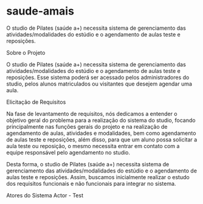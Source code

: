 # saude-amais
O studio de Pilates (saúde a+) necessita sistema de gerenciamento das atividades/modalidades do estúdio e o agendamento de aulas teste e reposições.

Sobre o Projeto

O studio de Pilates (saúde a+) necessita sistema de gerenciamento das atividades/modalidades do estúdio e o agendamento de aulas teste e reposições. Esse sistema poderá ser acessado pelos administradores do studio, pelos alunos matriculados ou visitantes que desejem agendar uma aula.

Elicitação de Requisitos

Na fase de levantamento de requisitos, nós dedicamos a entender o objetivo geral do problema para a realização do sistema do studio, focando principalmente nas funções gerais do projeto e na realização de agendamento de aulas, atividades e modalidades, bem como agendamento de aulas teste e reposições, além disso, para que um aluno possa solicitar a aula teste ou reposição, o mesmo necessita entrar em contato com a equipe responsável pelo agendamento no studio.

Desta forma, o studio de Pilates (saúde a+) necessita sistema de gerenciamento das atividades/modalidades do estúdio e o agendamento de aulas teste e reposições. Assim, buscamos inicialmente realizar o estudo dos requisitos funcionais e não funcionais para integrar no sistema.

Atores do Sistema
Actor - Test 



